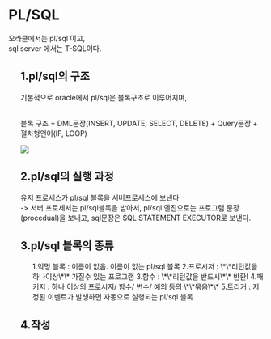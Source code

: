 <h1>PL/SQL</h1>
  오라클에서는 pl/sql 이고,<br>
  sql server 에서는 T-SQL이다.
  
<ol> 
<h2>1.pl/sql의 구조</h2>
  기본적으로 oracle에서 pl/sql은 블록구조로 이루어지며, <br><br>
  
   블록 구조  = DML문장(INSERT, UPDATE, SELECT, DELETE) + Query문장 + 절차형언어(IF, LOOP)
   <br>
   
   ![](http://wiki.gurubee.net/download/attachments/26744176/SQL_231.jpg)
   
<h2>2.pl/sql의 실행 과정</h2>
유저 프로세스가 pl/sql 블록을 서버프로세스에 보낸다<br>
-> 서버 프로세서는 pl/sql블록을 받아서, pl/sql 엔진으로는 프로그램 문장(procedual)을 보내고, sql문장은 SQL STATEMENT EXECUTOR로 보낸다. <br>
<h2>3.pl/sql 블록의 종류</h2>
<ol>
  1.익명 블록 : 이름이 없음. 이름이 없는 pl/sql 블록
  2.프로시저 : \*\*리턴값을 하나이상\*\* 가질수 있는 프로그램
  3.함수 : \*\*리턴값을 반드시\*\* 반환!
  4.패키지 : 하나 이상의 프로시저/ 함수/ 변수/ 예외 등의 \*\*묶음\*\*
  5.트리거 : 지정된 이벤트가 발생하면 자동으로 실행되는 pl/sql 블록
 </ol>
<h2>4.작성</h2>

</ol>
